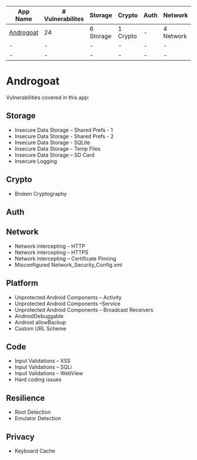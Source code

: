 | App Name | # Vulnerabilites | Storage | Crypto | Auth | Network | Platform | Code | Resilience | Privacy | 
| - | - | - | - | - | - | - | - | - | - | 
| [Androgoat](https://github.com/satishpatnayak/AndroGoat) | 24 | 6 Storage | 1 Crypto | - | 4 Network | 6 Platform | 4 Code | 2 Resilience | 1 Privacy | 
| - | - | - | - | - | - | - | - | - | - | 
| - | - | - | - | - | - | - | - | - | - | 




# Androgoat
Vulnerabilities covered in this app:
## Storage
- Insecure Data Storage – Shared Prefs - 1
- Insecure Data Storage - Shared Prefs - 2
- Insecure Data Storage - SQLite
- Insecure Data Storage – Temp Files
- Insecure Data Storage – SD Card
- Insecure Logging

## Crypto
- Broken Cryptography

## Auth

## Network
- Network intercepting – HTTP
- Network intercepting – HTTPS
- Network intercepting – Certificate Pinning
- Misconfigured Network_Security_Config.xml
    
## Platform
- Unprotected Android Components – Activity
- Unprotected Android Components –Service
- Unprotected Android Components – Broadcast Receivers
- AndroidDebuggable
- Android allowBackup
- Custom URL Scheme

## Code
- Input Validations – XSS
- Input Validations – SQLi
- Input Validations – WebView
- Hard coding issues

## Resilience
- Root Detection
- Emulator Detection

## Privacy
- Keyboard Cache

